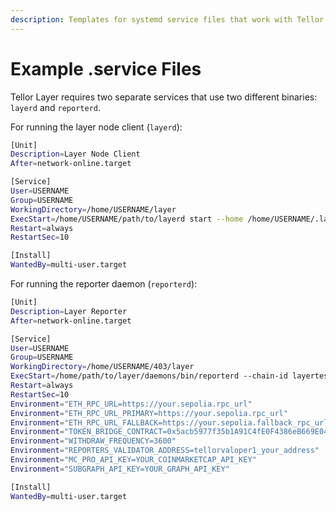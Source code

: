 ```yaml
---
description: Templates for systemd service files that work with Tellor Layer
---
```


# Example .service Files

Tellor Layer requires two separate services that use two different binaries: `layerd` and `reporterd`.&#x20;

For running the layer node client (`layerd`):

```sh
[Unit]
Description=Layer Node Client
After=network-online.target

[Service]
User=USERNAME
Group=USERNAME
WorkingDirectory=/home/USERNAME/layer
ExecStart=/home/USERNAME/path/to/layerd start --home /home/USERNAME/.layer --keyring-backend="test" --key-name=ACCOUNT_NAME  --api.enable --api.swagger
Restart=always
RestartSec=10

[Install]
WantedBy=multi-user.target
```

For running the reporter daemon (`reporterd`):

```sh
[Unit]
Description=Layer Reporter
After=network-online.target

[Service]
User=USERNAME
Group=USERNAME
WorkingDirectory=/home/USERNAME/403/layer
ExecStart=/home/path/to/layer/daemons/bin/reporterd --chain-id layertest-4 --grpc-addr 0.0.0.0:9090 --from ACCOUNT_NAME --home /home/USERNAME/.layer --keyring-backend test --node tcp://0.0.0.0:26657
Restart=always
RestartSec=10
Environment="ETH_RPC_URL=https://your.sepolia.rpc_url"
Environment="ETH_RPC_URL_PRIMARY=https://your.sepolia.rpc_url"
Environment="ETH_RPC_URL_FALLBACK=https://your.sepolia.fallback_rpc_url"
Environment="TOKEN_BRIDGE_CONTRACT=0x5acb5977f35b1A91C4fE0F4386eB669E046776F2"
Environment="WITHDRAW_FREQUENCY=3600"
Environment="REPORTERS_VALIDATOR_ADDRESS=tellorvaloper1_your_address"
Environment="MC_PRO_API_KEY=YOUR_COINMARKETCAP_API_KEY"
Environment="SUBGRAPH_API_KEY=YOUR_GRAPH_API_KEY"

[Install]
WantedBy=multi-user.target
```
